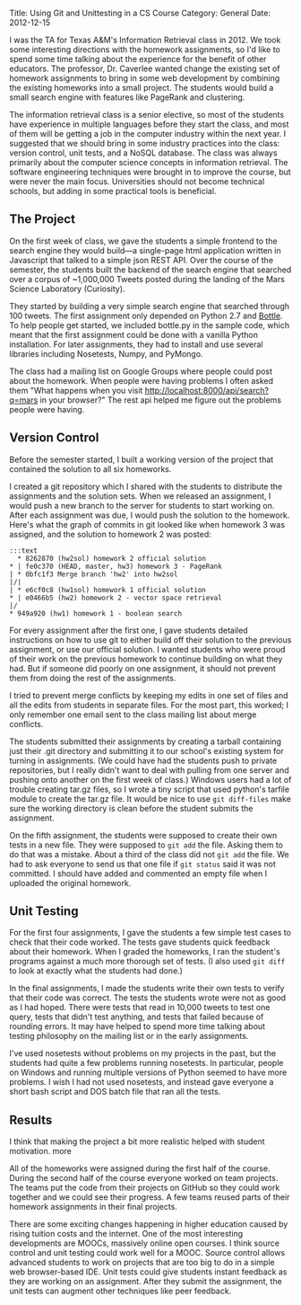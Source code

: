 Title: Using Git and Unittesting in a CS Course
Category: General
Date: 2012-12-15


I was the TA for Texas A&amp;M's Information Retrieval class in 2012.
We took some interesting directions with the homework assignments, so I'd like
to spend some time talking about the experience for the benefit of other
educators.
The professor, Dr. Caverlee wanted change the existing set of homework
assignments to bring in some web development by combining the existing
homeworks into a small project.
The students would build a small search engine with features like PageRank and
clustering.

<!--
In my opinion, any computer science student that gets through their
undergraduate curriculum without learning half a dozen languages is getting
shortchanged.
-->

The information retrieval class is a senior elective, so most of the students
have experience in multiple languages before they start the class, and most of
them will be getting a job in the computer industry within the next year.
I suggested that we should bring in some industry practices into the class:
version control, unit tests, and a NoSQL database.
The class was always primarily about the computer science concepts in
information retrieval. The software engineering techniques were brought in to
improve the course, but were never the main focus.
Universities should not become technical schools, but adding in some
practical tools is beneficial.

## The Project

On the first week of class, we gave the students a simple frontend to the
search engine they would build&mdash;a single-page html application written in
Javascript that talked to a simple json REST API.
Over the course of the semester, the students built the backend of the search
engine that searched over a corpus of ~1,000,000 Tweets posted during the
landing of the Mars Science Laboratory (Curiosity).

They started by building a very simple search engine that searched through 100
tweets.
The first assignment only depended on Python 2.7 and [Bottle](http://bottlepy.org/).
To help people get started, we included bottle.py in the sample code, which
meant that the first assignment could be done with a vanilla Python
installation.
For later assignments, they had to install and use several libraries including
Nosetests, Numpy, and PyMongo.

The class had a mailing list on Google Groups where people could post about the
homework.
When people were having problems I often asked them "What happens when you visit
[http://localhost:8000/api/search?q=mars](http://localhost:8000/api/search?q=mars)
in your browser?"
The rest api helped me figure out the problems people were having.

## Version Control

Before the semester started, I built a working version of the project that
contained the solution to all six homeworks.

I created a git repository which I shared with the students to distribute the
assignments and the solution sets.
When we released an assignment, I would push a new branch to the server for
students to start working on.
After each assignment was due, I would push the solution to the homework.
Here's what the graph of commits in git looked like when homework 3 was
assigned, and the solution to homework 2 was posted:


    :::text
      * 8262870 (hw2sol) homework 2 official solution
    * | fe0c370 (HEAD, master, hw3) homework 3 - PageRank
    | * 0bfc1f3 Merge branch 'hw2' into hw2sol
    |/|
    | * e6cf0c8 (hw1sol) homework 1 official solution
    * | e0466b5 (hw2) homework 2 - vector space retrieval
    |/
    * 949a920 (hw1) homework 1 - boolean search

For every assignment after the first one, I gave students detailed instructions
on how to use git to either build off their solution to the previous
assignment, or use our official solution.
I wanted students who were proud of their work on the previous homework to
continue building on what they had.
But if someone did poorly on one assignment, it should not prevent them from
doing the rest of the assignments.

I tried to prevent merge conflicts by keeping my edits in one set of files and
all the edits from students in separate files.
For the most part, this worked; I only remember one email sent to the class
mailing list about merge conflicts.

The students submitted their assignments by creating a tarball containing just
their .git directory and submitting it to our school's existing system for
turning in assignments.
(We could have had the students push to private repositories, but I really
didn't want to deal with pulling from one server and pushing onto another on
the first week of class.)
Windows users had a lot of trouble creating tar.gz files, so I wrote a tiny
script that used python's tarfile module to create the tar.gz file.
It would be nice to use `git diff-files` make sure the working directory is
clean before the student submits the assignment.

On the fifth assignment, the students were supposed to create their own tests
in a new file.
They were supposed to `git add` the file.
Asking them to do that was a mistake.
About a third of the class did not `git add` the file.
We had to ask everyone to send us that one file if `git status` said it was not
committed.
I should have added and commented an empty file when I uploaded the original
homework.

## Unit Testing
For the first four assignments, I gave the students a few simple test cases to
check that their code worked.
The tests gave students quick feedback about their homework.
When I graded the homeworks, I ran the student's programs against a much more
thorough set of tests.
(I also used `git diff` to look at exactly what the students had done.)

In the final assignments, I made the students write their own tests to verify
that their code was correct.
The tests the students wrote were not as good as I had hoped.
There were tests that read in 10,000 tweets to test one query, tests that
didn't test anything, and tests that failed because of rounding errors.
It may have helped to spend more time talking about testing philosophy on the
mailing list or in the early assignments.

I've used nosetests without problems on my projects in the past, but the
students had quite a few problems running nosetests.
In particular, people on Windows and running multiple versions of Python seemed
to have more problems.
I wish I had not used nosetests, and instead gave everyone a short bash script
and DOS batch file that ran all the tests.

## Results
I think that making the project a bit more realistic helped with student
motivation.
more   

All of the homeworks were assigned during the first half of the course.
During the second half of the course everyone worked on team projects.
The teams put the code from their projects on GitHub so they could work
together and we could see their progress.
A few teams reused parts of their homework assignments in their final projects.

There are some exciting changes happening in higher education caused by rising
tuition costs and the internet.
One of the most interesting developments are MOOCs, massively online open courses.
I think source control and unit testing could work well for a MOOC.
Source control allows advanced students to work on projects that are too big to
do in a simple web browser-based IDE.
Unit tests could give students instant feedback as they are working on an
assignment.
After they submit the assignment, the unit tests can augment other techniques
like peer feedback.
